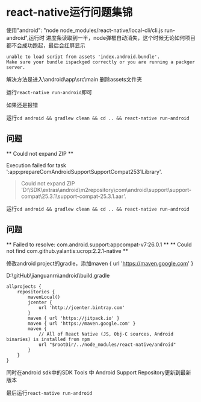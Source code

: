 # react-native运行问题集锦

使用"android": "node node_modules/react-native/local-cli/cli.js run-android",运行时
进度条读取到一半，node弹框自动消失，这个时候无论如何项目都不会成功跑起，最后会红屏显示
```
unable to load script from assets 'index.android.bundle'.
Make sure your bundle ispackged correctly or you are running a packger server.
```

解决方法是进入\android\app\src\main
删除assets文件夹

运行`react-native run-android`即可

如果还是报错

运行`cd android && gradlew clean && cd .. && react-native run-android`

## 问题
** Could not expand ZIP **

Execution failed for task ':app:prepareComAndroidSupportSupportCompat2531Library'.
> Could not expand ZIP 'D:\SDK\extras\android\m2repository\com\android\support\support-compat\25.3.1\support-compat-25.3.1.aar'.

运行`cd android && gradlew clean && cd .. && react-native run-android`

## 问题
** Failed to resolve: com.android.support:appcompat-v7:26.0.1 **
** Could not find com.github.yalantis:ucrop:2.2.1-native **

修改android project的gradle，添加maven { url 'https://maven.google.com' }

D:\gitHub\jianguanrn\android\build.gradle
```
allprojects {
    repositories {
        mavenLocal()
        jcenter {
            url 'http://jcenter.bintray.com'
        }
        maven { url 'https://jitpack.io' }
        maven { url 'https://maven.google.com' }
        maven {
            // All of React Native (JS, Obj-C sources, Android binaries) is installed from npm
            url "$rootDir/../node_modules/react-native/android"
        }
    }
}
```
同时在android sdk中的SDK Tools 中 Android Support Repository更新到最新版本

最后运行`react-native run-android`

## 

